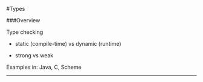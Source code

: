 #Types

###Overview

Type checking

- static (compile-time) vs dynamic (runtime)

- strong vs weak

Examples in: Java, C, Scheme

***

